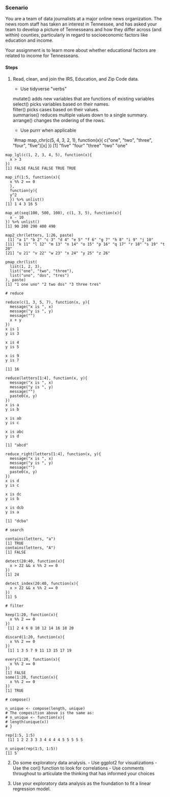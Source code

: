 ### Scenario
<p>You are a team of data journalists at a major online news organization. The news room staff has taken an interest in Tennessee, and has asked your team to develop a picture of Tennesseans and how they differ across (and within) counties, particularly in regard to socioeconomic factors like education and income.</p>
<p>Your assignment is to learn more about whether educational factors are related to income for Tennesseans.</p>

#### Steps
  1. Read, clean, and join the IRS, Education, and Zip Code data.
     - Use tidyverse "verbs" </br>

     mutate() adds new variables that are functions of existing variables </br>
     select() picks variables based on their names. </br>
     filter() picks cases based on their values. </br>
     summarise() reduces multiple values down to a single summary. </br>
     arrange() changes the ordering of the rows. </br>

     - Use purrr when applicable </br>

     `#map
       map_chr(c(5, 4, 3, 2, 1), function(x){
         c("one", "two", "three", "four", "five")[x]
         })
    [1] "five" "four" "three" "two" "one"

    map_lgl(c(1, 2, 3, 4, 5), function(x){
      x > 3
    })
    [1] FALSE FALSE FALSE TRUE TRUE

    map_if(1:5, function(x){
      x %% 2 == 0
      },
      function(y){
      y^2
      }) %>% unlist()
    [1] 1 4 3 16 5

    map_at(seq(100, 500, 100), c(1, 3, 5), function(x){
      x - 10
    }) %>% unlist()
    [1] 90 200 290 400 490

    map2_chr(letters, 1:26, paste)
     [1] "a 1" "b 2" "c 3" "d 4" "e 5" "f 6" "g 7" "h 8" "i 9" "j 10"
    [11] "k 11" "l 12" "m 13" "n 14" "o 15" "p 16" "q 17" "r 18" "s 19" "t 20"
    [21] "u 21" "v 22" "w 23" "x 24" "y 25" "z 26"

    pmap_chr(list(
      list(1, 2, 3),
      list("one", "two", "three"),
      list("uno", "dos", "tres")
    ), paste)
    [1] "1 one uno" "2 two dos" "3 three tres"

    # reduce

    reduce(c(1, 3, 5, 7), function(x, y){
      message("x is ", x)
      message("y is ", y)
      message("")
      x + y
    })
    x is 1
    y is 3

    x is 4
    y is 5

    x is 9
    y is 7

    [1] 16

    reduce(letters[1:4], function(x, y){
      message("x is ", x)
      message("y is ", y)
      message("")
      paste0(x, y)
    })
    x is a
    y is b

    x is ab
    y is c

    x is abc
    y is d

    [1] "abcd"

    reduce_right(letters[1:4], function(x, y){
      message("x is ", x)
      message("y is ", y)
      message("")
      paste0(x, y)
    })
    x is d
    y is c

    x is dc
    y is b

    x is dcb
    y is a

    [1] "dcba"

    # search

    contains(letters, "a")
    [1] TRUE
    contains(letters, "A")
    [1] FALSE

    detect(20:40, function(x){
      x > 22 && x %% 2 == 0
    })
    [1] 24

    detect_index(20:40, function(x){
      x > 22 && x %% 2 == 0
    })
    [1] 5

    # filter

    keep(1:20, function(x){
      x %% 2 == 0
    })
     [1] 2 4 6 8 10 12 14 16 18 20

    discard(1:20, function(x){
      x %% 2 == 0
    })
     [1] 1 3 5 7 9 11 13 15 17 19

    every(1:20, function(x){
      x %% 2 == 0
    })
    [1] FALSE
    some(1:20, function(x){
      x %% 2 == 0
    })
    [1] TRUE

    # compose()

    n_unique <- compose(length, unique)
    # The composition above is the same as:
    # n_unique <- function(x){
    # length(unique(x))
    # }

    rep(1:5, 1:5)
     [1] 1 2 2 3 3 3 4 4 4 4 5 5 5 5 5

    n_unique(rep(1:5, 1:5))
    [1] 5`

  2. Do some exploratory data analysis.
    - Use ggplot2 for visualizations
    - Use the cor() function to look for correlations
    - Use comments throughout to articulate the thinking that has informed your choices

  3. Use your exploratory data analysis as the foundation to fit a linear regression model.
